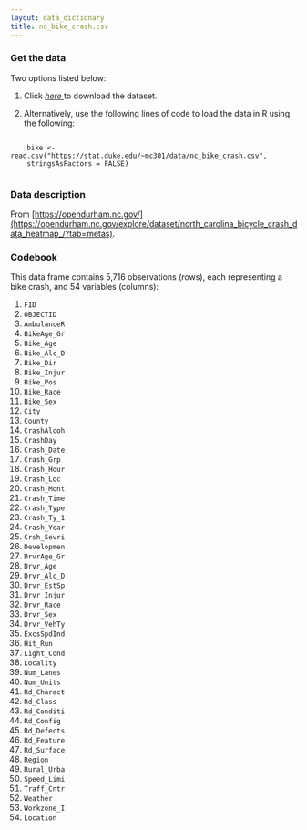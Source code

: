 ```yaml
---
layout: data_dictionary
title: nc_bike_crash.csv
---
```


### Get the data

Two options listed below:

1. Click <a href="nc_bike_crash.csv" download="nc_bike_crash.csv">
*here*
</a> to download the dataset.


2. Alternatively, use the following lines of code to load the data in R using the following:

<div class="highlight">
    <code>
    bike <- read.csv("https://stat.duke.edu/~mc301/data/nc_bike_crash.csv",
    stringsAsFactors = FALSE)    
    </code>
</div>

### Data description

From [https://opendurham.nc.gov/](https://opendurham.nc.gov/explore/dataset/north_carolina_bicycle_crash_data_heatmap_/?tab=metas).

### Codebook

This data frame contains 5,716 observations (rows), each representing a bike crash, and 54 variables (columns):

1. `FID`
2. `OBJECTID`
3. `AmbulanceR`
4. `BikeAge_Gr`
5. `Bike_Age`
6. `Bike_Alc_D`
7. `Bike_Dir`
8. `Bike_Injur`
9. `Bike_Pos`
10. `Bike_Race`
11. `Bike_Sex`
12. `City`
13. `County`
14. `CrashAlcoh`
15. `CrashDay`
16. `Crash_Date`
17. `Crash_Grp`
18. `Crash_Hour`
1. `Crash_Loc`
1. `Crash_Mont`
1. `Crash_Time`
1. `Crash_Type`
1. `Crash_Ty_1`
1. `Crash_Year`
1. `Crsh_Sevri`
1. `Developmen`
1. `DrvrAge_Gr`
1. `Drvr_Age`
1. `Drvr_Alc_D`
1. `Drvr_EstSp`
1. `Drvr_Injur`
1. `Drvr_Race`
1. `Drvr_Sex`
1. `Drvr_VehTy`
1. `ExcsSpdInd`
1. `Hit_Run`
1. `Light_Cond`
1. `Locality`
1. `Num_Lanes`
1. `Num_Units`
1. `Rd_Charact`
1. `Rd_Class`
1. `Rd_Conditi`
1. `Rd_Config `
1. `Rd_Defects`
1. `Rd_Feature`
1. `Rd_Surface`
1. `Region`
1. `Rural_Urba`
1. `Speed_Limi`
1. `Traff_Cntr`
1. `Weather`
1. `Workzone_I`
1. `Location`